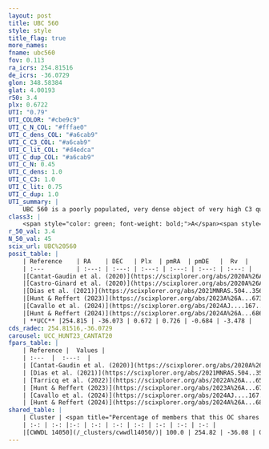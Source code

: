 ```yaml
---
layout: post
title: UBC 560
style: style
title_flag: true
more_names: 
fname: ubc560
fov: 0.113
ra_icrs: 254.81516
de_icrs: -36.0729
glon: 348.58384
glat: 4.00193
r50: 3.4
plx: 0.6722
UTI: "0.79"
UTI_COLOR: "#cbe9c9"
UTI_C_N_COL: "#fffae0"
UTI_C_dens_COL: "#a6cab9"
UTI_C_C3_COL: "#a6cab9"
UTI_C_lit_COL: "#d4edca"
UTI_C_dup_COL: "#a6cab9"
UTI_C_N: 0.45
UTI_C_dens: 1.0
UTI_C_C3: 1.0
UTI_C_lit: 0.75
UTI_C_dup: 1.0
UTI_summary: |
    UBC 560 is a poorly populated, very dense object of very high C3 quality. It is well-studied in the literature. This object shares a large percentage of members with a later reported entry.
class3: |
    <span style="color: green; font-weight: bold;">A</span><span style="color: green; font-weight: bold;">A</span>
r_50_val: 3.4
N_50_val: 45
scix_url: UBC%20560
posit_table: |
    | Reference    | RA    | DEC   | Plx  | pmRA  | pmDE   |  Rv  |
    | :---         | :---: | :---: | :---: | :---: | :---: | :---: |
    |[Cantat-Gaudin et al. (2020)](https://scixplorer.org/abs/2020A%26A...640A...1C) | 254.821 | -36.071 | 0.65 | 0.752 | -0.667 | -- |
    |[Castro-Ginard et al. (2020)](https://scixplorer.org/abs/2020A%26A...635A..45C) | 254.811 | -36.065 | 0.655 | 0.745 | -0.659 | -- |
    |[Dias et al. (2021)](https://scixplorer.org/abs/2021MNRAS.504..356D) | 254.797 | -36.065 | 0.654 | 0.788 | -0.657 | -3.358 |
    |[Hunt & Reffert (2023)](https://scixplorer.org/abs/2023A%26A...673A.114H) | 254.826 | -36.068 | 0.658 | 0.729 | -0.678 | 5.175 |
    |[Cavallo et al. (2024)](https://scixplorer.org/abs/2024AJ....167...12C) | 254.816 | -36.062 | 0.659 | -- | -- | -- |
    |[Hunt & Reffert (2024)](https://scixplorer.org/abs/2024A%26A...686A..42H) | 254.826 | -36.068 | 0.658 | 0.729 | -0.678 | 5.175 |
    | **UCC** |254.815 | -36.073 | 0.672 | 0.726 | -0.684 | -3.478 | 
cds_radec: 254.81516,-36.0729
carousel: UCC_HUNT23_CANTAT20
fpars_table: |
    | Reference |  Values |
    | :---  |  :---:  |
    | [Cantat-Gaudin et al. (2020)](https://scixplorer.org/abs/2020A%26A...640A...1C) | `AVNN=1.5, DMNN=10.8, AgeNN=8.8` |
    | [Dias et al. (2021)](https://scixplorer.org/abs/2021MNRAS.504..356D) | `Av=2.223, Dist=1576, logage=7.891, [Fe/H]=-0.096` |
    | [Tarricq et al. (2022)](https://scixplorer.org/abs/2022A%26A...659A..59T) | `Dist=1445, logAgeNN=8.8` |
    | [Hunt & Reffert (2023)](https://scixplorer.org/abs/2023A%26A...673A.114H) | `AV50=1.913, diffAV50=1.687, MOD50=10.763, logAge50=8.508` |
    | [Cavallo et al. (2024)](https://scixplorer.org/abs/2024AJ....167...12C) | `AV50=2.2, dMod50=10.97, logAge50=8.34, [Fe/H]50=0.3` |
    | [Hunt & Reffert (2024)](https://scixplorer.org/abs/2024A%26A...686A..42H) | `MassJ=314.989` |
shared_table: |
    | Cluster | <span title="Percentage of members that this OC shares with the ones listed">%</span>   | RA   | DEC   | Plx   | pmRA  | pmDE  | Rv | UTI |
    | :-: | :-: |:-: | :-: | :-: | :-: | :-: | :-: | :-: |
    |[CWWDL 14050](/_clusters/cwwdl14050/)| 100.0 | 254.82 | -36.08 | 0.67 | 0.72 | -0.68 | -3.48 |0.05 |
---
```

